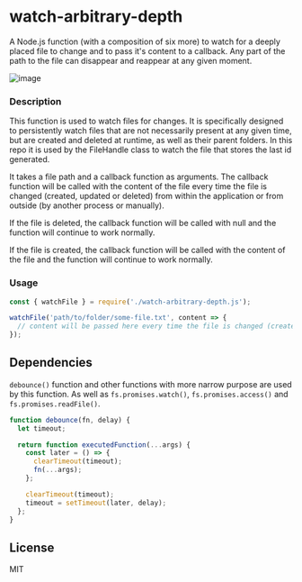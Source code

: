 # watch-arbitrary-depth
A Node.js function (with a composition of six more) to watch for a deeply placed file to change and to pass it's content to a callback. Any part of the path to the file can disappear and reappear at any given moment.

![image](https://github.com/UniBreakfast/watch-arbitrary-depth/assets/19654456/9c67bf71-3733-49c7-a5d3-f1d74faa7928)

### Description

This function is used to watch files for changes. It is specifically designed to persistently watch files that are not necessarily present at any given time, but are created and deleted at runtime, as well as their parent folders. In this repo it is used by the FileHandle class to watch the file that stores the last id generated.

It takes a file path and a callback function as arguments. The callback function will be called with the content of the file every time the file is changed (created, updated or deleted) from within the application or from outside (by another process or manually).

If the file is deleted, the callback function will be called with null and the function will continue to work normally.

If the file is created, the callback function will be called with the content of the file and the function will continue to work normally.

### Usage

```js
const { watchFile } = require('./watch-arbitrary-depth.js');

watchFile('path/to/folder/some-file.txt', content => {
  // content will be passed here every time the file is changed (created, updated or deleted) 
});
```

## Dependencies

`debounce()` function and other functions with more narrow purpose are used by this function. As well as `fs.promises.watch()`, `fs.promises.access()` and `fs.promises.readFile()`.

```js
function debounce(fn, delay) {
  let timeout;

  return function executedFunction(...args) {
    const later = () => {
      clearTimeout(timeout);
      fn(...args);
    };

    clearTimeout(timeout);
    timeout = setTimeout(later, delay);
  };
}
```

## License

MIT
